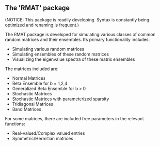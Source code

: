 ## The 'RMAT' package

(NOTICE: This package is readily developing. Syntax is constantly being optimized and renaming is frequent.)

The RMAT package is developed for simulating various classes of common random matrices and their ensembles. Its primary functionality includes:

- Simulating various random matrices
- Simulating ensembles of these random matrices
- Visualizing the eigenvalue spectra of these matrix ensembles

The matrices included are:

- Normal Matrices
- Beta Ensemble for b = 1,2,4
- Generalized Beta Ensemble for b > 0
- Stochastic Matrices
- Stochastic Matrices with parameterized sparsity
- Tridiagonal Matrices
- Band Matrices

For some matrices, there are included free parameters in the relevant functions:

- Real-valued/Complex valued entries
- Symmetric/Hermitian matrices
